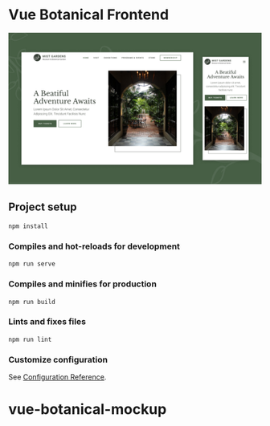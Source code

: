 # Vue Botanical Frontend 
![image](https://github.com/sahil9001/vue-botanical-mockup/blob/main/src/assets/HomePage/thumbnail.jpg)

## Project setup
```
npm install
```

### Compiles and hot-reloads for development
```
npm run serve
```

### Compiles and minifies for production
```
npm run build
```

### Lints and fixes files
```
npm run lint
```

### Customize configuration
See [Configuration Reference](https://cli.vuejs.org/config/).
# vue-botanical-mockup
